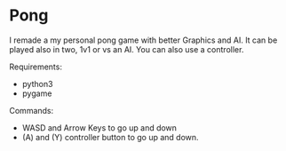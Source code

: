 # Pong
I remade a my personal pong game with better Graphics and AI. It can be played also in two, 1v1 or vs an AI. You can also use a controller.

Requirements:
  - python3
  - pygame
  
Commands:
  - WASD and Arrow Keys to go up and down
  - (A) and (Y) controller button to go up and down.
